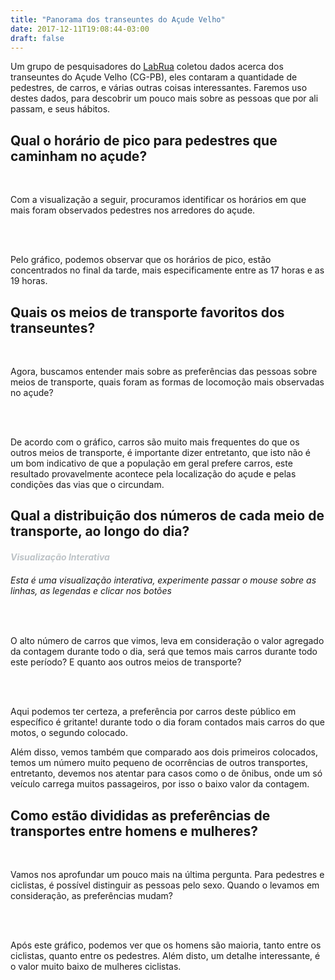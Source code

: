 ```yaml
---
title: "Panorama dos transeuntes do Açude Velho"
date: 2017-12-11T19:08:44-03:00
draft: false
---
```


Um grupo de pesquisadores do [LabRua](https://www.facebook.com/LabRua/) coletou
dados acerca dos transeuntes do Açude Velho (CG-PB), eles contaram a quantidade
de pedestres, de carros, e várias outras coisas interessantes. Faremos uso destes
dados, para descobrir um pouco mais sobre as pessoas que por ali passam, e seus
hábitos.

<!--more-->

<link rel="stylesheet" href="https://maxcdn.bootstrapcdn.com/bootstrap/3.3.6/css/bootstrap.min.css">
<div class="container">
  <!-- PRIMEIRA ATIVIDADE -->
  <div class="row">
    <h2>Qual o horário de pico para pedestres que caminham no açude?</h2>
    <br>
    <p>Com a visualização a seguir, procuramos identificar os horários em que
    mais foram observados pedestres nos arredores do açude.</p>
    <br>
    <div class="row mychart" id="pico-pedestres"></div>
    <br>
    <p>Pelo gráfico, podemos observar que os horários de pico, estão concentrados
    no final da tarde, mais especificamente entre as 17 horas e as 19 horas.</p>
  </div>
  <!-- SEGUNDA ATIVIDADE -->
  <div class="row">
    <h2>Quais os meios de transporte favoritos dos transeuntes?</h2>
    <br>
    <p>Agora, buscamos entender mais sobre as preferências das pessoas sobre meios
    de transporte, quais foram as formas de locomoção mais observadas no açude?</p>
    <br>
    <div class="row mychart" id="veiculos-preferidos"></div>
    <br>
    <p>De acordo com o gráfico, carros são muito mais frequentes do que os outros
    meios de transporte, é importante dizer entretanto, que isto não é um bom indicativo
    de que a população em geral prefere carros, este resultado provavelmente acontece
    pela localização do açude e pelas condições das vias que o circundam.</p>
  </div>

  <div class="row">
    <h2>Qual a distribuição dos números de cada meio de transporte, ao longo do dia?</h2>
    <h4 style="color: #bdc3c7"><em>Visualização Interativa</em></h4>
    <h6><em>Esta é uma visualização interativa, experimente passar o mouse sobre
    as linhas, as legendas e clicar nos botões</em></h6>
    <br>
    <p>O alto número de carros que vimos, leva em consideração o valor agregado
    da contagem durante todo o dia, será que temos mais carros durante todo este
    período? E quanto aos outros meios de transporte?</p>
    <br>
    <div class="row mychart" id="veiculos-preferidos-dia"></div>
    <div id="controls" class="col"/>
    <br>
    <p>Aqui podemos ter certeza, a preferência por carros deste público em
    específico é gritante! durante todo o dia foram contados mais carros do que
    motos, o segundo colocado.</p>
    <p>Além disso, vemos também que comparado aos dois primeiros colocados, temos
    um número muito pequeno de ocorrências de outros transportes, entretanto,
    devemos nos atentar para casos como o de ônibus, onde um só veículo carrega
    muitos passageiros, por isso o baixo valor da contagem.</p>
  </div>

  <div class="row">
    <h2>Como estão divididas as preferências de transportes entre homens e mulheres?</h2>
    <br>
    <p>Vamos nos aprofundar um pouco mais na última pergunta. Para pedestres e
    ciclistas, é possível distinguir as pessoas pelo sexo. Quando o levamos em
    consideração, as preferências mudam?</p>
    <br>
    <div class="row mychart" id="veiculos-preferidos-sexo"></div>
    <br>
    <p>Após este gráfico, podemos ver que os homens são maioria, tanto entre os
    ciclistas, quanto entre os pedestres.
    Além disto, um detalhe interessante, é o valor muito baixo de mulheres ciclistas.</p>
  </div>
</div>

<style>
  #pico-pedestres rect {
    fill: steelblue;
  }

  #pico-pedestres rect:hover {
    fill: goldenrod;
  }

  #pico-pedestres text {
    font: 12px sans-serif;
    text-anchor: left;
    color: black;
  }

  #veiculos-preferidos rect {
    fill: firebrick;
  }

  #veiculos-preferidos rect:hover {
    fill: goldenrod;
  }

  #veiculos-preferidos-sexo rect:hover{
    fill: goldenrod;
  }

  div.tooltip {
    position: absolute;			
    text-align: center;			

    padding: 2px;				
    font: 12px sans-serif;		
    background: lightsteelblue;
    border: 0px;		
    border-radius: 8px;			
    pointer-events: none;			
}
</style>

<script src="https://d3js.org/d3.v4.min.js"></script>
<!-- PARA DEIXAR O CÓDIGO MAIS BONITO, EU INCLUÍ UM ARQUIVO CHAMADO VISUALIZACOES.JS
    NESTE ARQUIVO, FAZEMOS TODAS AS FUNÇÕES QUE GERAM OS GRÁFICOS, ELE SE ENCONTRA
    NA PASTA STATIC/JS-->
<script type="text/javascript" src="/js/visualizacoes.js"></script>
<script type="text/javascript">

  <!-- AQUI CAPTURAMOS OS DADOS QUE ESTÃO NO ARQUIVO STATIC/DATA/DADOS.CSV E CHAMAMOS AS FUNÇÕES PARA GERAR OS GRÁFICOS -->
  d3.csv("/portfolio-vis/data/dados.csv", function(dados){
    picoPedestres(dados); <!-- LEMBRANDO, TODAS ESTAS FUNÇÕES ESTÃO NO ARQUIVO VISUALIZACOES.JS -->
    veiculosPreferidos(dados);
    veiculosPreferidosDia(dados);
    veiculosPreferidosSexo(dados);
  });

</script>
